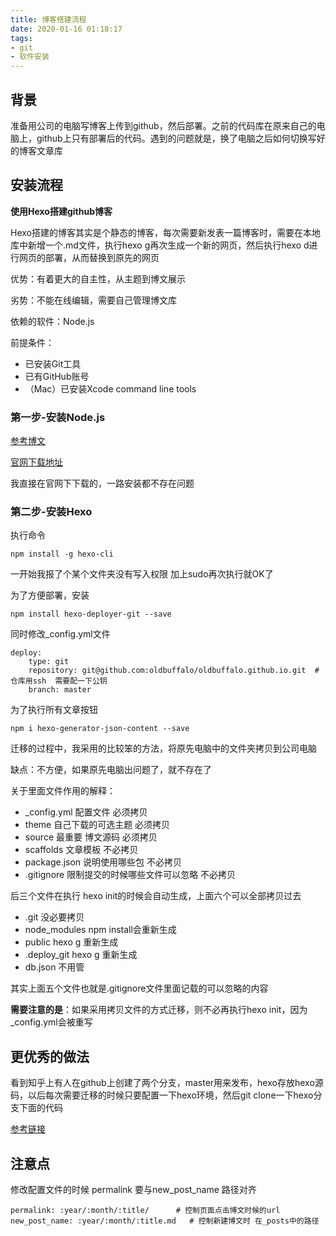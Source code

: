 ```yaml
---
title: 博客搭建流程
date: 2020-01-16 01:18:17
tags: 
- git
- 软件安装
---
```


## 背景

准备用公司的电脑写博客上传到github，然后部署。之前的代码库在原来自己的电脑上，github上只有部署后的代码。遇到的问题就是，换了电脑之后如何切换写好的博客文章库

<!--more-->

## 安装流程

**使用Hexo搭建github博客**

Hexo搭建的博客其实是个静态的博客，每次需要新发表一篇博客时，需要在本地库中新增一个.md文件，执行hexo g再次生成一个新的网页，然后执行hexo d进行网页的部署，从而替换到原先的网页

优势：有着更大的自主性，从主题到博文展示

劣势：不能在线编辑，需要自己管理博文库



依赖的软件：Node.js

前提条件：

- 已安装Git工具
- 已有GitHub账号
- （Mac）已安装Xcode command line tools

### 第一步-安装Node.js

[参考博文](https://www.jianshu.com/p/c1b6c452a98a)

[官网下载地址](https://nodejs.org/en/)

我直接在官网下下载的，一路安装都不存在问题

### 第二步-安装Hexo

执行命令 

```npm install -g hexo-cli    
npm install -g hexo-cli    
```

一开始我报了个某个文件夹没有写入权限  加上sudo再次执行就OK了

为了方便部署，安装

```
npm install hexo-deployer-git --save
```

同时修改_config.yml文件

```
deploy:
	type: git
	repository: git@github.com:oldbuffalo/oldbuffalo.github.io.git  # 仓库用ssh  需要配一下公钥
	branch: master
```

为了执行所有文章按钮

```
npm i hexo-generator-json-content --save
```

迁移的过程中，我采用的比较笨的方法，将原先电脑中的文件夹拷贝到公司电脑

缺点：不方便，如果原先电脑出问题了，就不存在了

关于里面文件作用的解释：

- _config.yml  配置文件        必须拷贝
- theme  自己下载的可选主题     必须拷贝
- source  最重要  博文源码      必须拷贝
- scaffolds  文章模板     不必拷贝
- package.json   说明使用哪些包  不必拷贝
- .gitignore  限制提交的时候哪些文件可以忽略   不必拷贝

后三个文件在执行 hexo init的时候会自动生成，上面六个可以全部拷贝过去

- .git  没必要拷贝
- node_modules     npm install会重新生成
- public   hexo g 重新生成
- .deploy_git  hexo g 重新生成
- db.json  不用管

其实上面五个文件也就是.gitignore文件里面记载的可以忽略的内容

**需要注意的是**：如果采用拷贝文件的方式迁移，则不必再执行hexo init，因为_config.yml会被重写

## 更优秀的做法

看到知乎上有人在github上创建了两个分支，master用来发布，hexo存放hexo源码，以后每次需要迁移的时候只要配置一下hexo环境，然后git clone一下hexo分支下面的代码

[参考链接](https://www.zhihu.com/question/21193762)



## 注意点

修改配置文件的时候
permalink 要与new_post_name 路径对齐

```
permalink: :year/:month/:title/      # 控制页面点击博文时候的url
new_post_name: :year/:month/:title.md   # 控制新建博文时 在_posts中的路径
```

